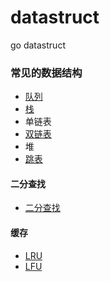 # datastruct
go datastruct


### 常见的数据结构

* [队列](queue.go)
* [栈](stack.go)
* 单链表
* [双链表](linkedlist/)
* 堆
* [跳表](skiplist/)

#### 二分查找

* [二分查找](bisect)
#### 缓存

* [LRU](cache/lru)
* [LFU](cache/lfu)


